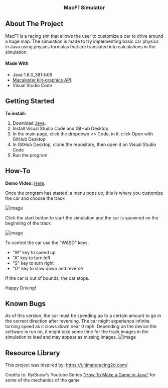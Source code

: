  <h3 align="center">MacF1 Simulator</h3>

<!-- ABOUT THE PROJECT -->
## About The Project
MacF1 is a racing sim that allows the user to customize a car to drive around a huge map. The simulation is made to try implementing basic car physics in Java
using physics formulas that are translated into calculations in the simulation. 

#### Made With 
* Java 1.8.0_381-b09
* [Macalester kilt-graphics API](https://github.com/mac-comp127/kilt-graphics/tree/main/src/edu/macalester/graphics).
* Visual Studio Code
  
<!-- GETTING STARTED -->
## Getting Started
**To install:**
1. Download [Java](https://www.java.com/download/ie_manual.jsp).
2. Install Visual Studio Code and GitHub Desktop
3. In the main page, click the dropdown <> Code, in it, click Open with GitHub Desktop
4. In GitHub Desktop, clone the repository, then open it on Visual Studio Code
5. Run the program.

<!-- USAGE EXAMPLES -->
## How-To
**Demo Video:** [Here](DemoVidLink).

Once the program has started, a menu pops up, this is where you customize the car and choose the track

![image](https://github.com/mac-comp127-s24-alhashim/project-samc-chris-isauro-andre/assets/150849872/593c2b98-39ef-430f-88aa-98b3bc8dd3d0)

Click the start button to start the simulation and the car is spawned on the beginning of the track

![image](https://github.com/mac-comp127-s24-alhashim/project-samc-chris-isauro-andre/assets/150849872/8c8639b1-c8b1-40d1-b4b9-60c8b839c2a2)

To control the car use the "WASD" keys.
* "W" key to speed up
* "A" key to turn left
* "S" key to turn right
* "D" key to slow down and reverse

If the car is out of bounds, the car stops.

Happy Driving!

## Known Bugs
As of this version, the car must be speeding up to a certain amount to go in the correct direction after reversing.
The car might experience infinite turning speed as it slows down near 0 mph.
Depending on the device the software is run on, it might take some time for the track images in the simulation to load and may appear as missing images.
![image](https://github.com/mac-comp127-s24-alhashim/project-samc-chris-isauro-andre/assets/150849872/0cbe917c-c3fa-4cf1-ba84-4d87b2318e3c)

## Resource Library
This project was inspired by: https://ultimateracing2d.com/

Credits to: RyiSnow's Youtube Series ["How To Make a Game in Java"](https://www.youtube.com/watch?v=om59cwR7psI&list=PL_QPQmz5C6WUF-pOQDsbsKbaBZqXj4qSq)
for some of the mechanics of the game


